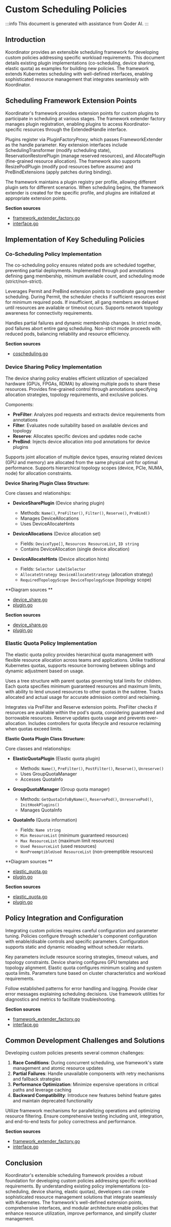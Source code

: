 # Custom Scheduling Policies

:::info
This document is generated with assistance from Qoder AI.
:::

## Introduction
Koordinator provides an extensible scheduling framework for developing custom policies addressing specific workload requirements. This document details existing plugin implementations (co-scheduling, device sharing, elastic quota) as examples for building new policies. The framework extends Kubernetes scheduling with well-defined interfaces, enabling sophisticated resource management that integrates seamlessly with Koordinator.

## Scheduling Framework Extension Points
Koordinator's framework provides extension points for custom plugins to participate in scheduling at various stages. The framework extender factory manages plugin registration, enabling plugins to access Koordinator-specific resources through the ExtendedHandle interface.

Plugins register via PluginFactoryProxy, which passes FrameworkExtender as the handle parameter. Key extension interfaces include SchedulingTransformer (modify scheduling state), ReservationRestorePlugin (manage reserved resources), and AllocatePlugin (fine-grained resource allocation). The framework also supports ResizePodPlugin (modify pod resources before assume) and PreBindExtensions (apply patches during binding).

The framework maintains a plugin registry per profile, allowing different plugin sets for different scenarios. When scheduling begins, the framework extender is created for the specific profile, and plugins are initialized at appropriate extension points.

**Section sources**
- [framework_extender_factory.go](https://github.com/koordinator-sh/koordinator/tree/main/pkg/scheduler/frameworkext/framework_extender_factory.go#L103-L390)
- [interface.go](https://github.com/koordinator-sh/koordinator/tree/main/pkg/scheduler/frameworkext/interface.go#L37-L268)

## Implementation of Key Scheduling Policies

### Co-Scheduling Policy Implementation
The co-scheduling policy ensures related pods are scheduled together, preventing partial deployments. Implemented through pod annotations defining gang membership, minimum available count, and scheduling mode (strict/non-strict).

Leverages Permit and PreBind extension points to coordinate gang member scheduling. During Permit, the scheduler checks if sufficient resources exist for minimum required pods. If insufficient, all gang members are delayed until resources are available or timeout occurs. Supports network topology awareness for connectivity requirements.

Handles partial failures and dynamic membership changes. In strict mode, pod failures abort entire gang scheduling. Non-strict mode proceeds with reduced pods, balancing reliability and resource efficiency.

**Section sources**
- [coscheduling.go](https://github.com/koordinator-sh/koordinator/tree/main/apis/extension/coscheduling.go#L0-L166)

### Device Sharing Policy Implementation
The device sharing policy enables efficient utilization of specialized hardware (GPUs, FPGAs, RDMA) by allowing multiple pods to share these resources. Provides fine-grained control through annotations specifying allocation strategies, topology requirements, and exclusive policies.

Components:
- **PreFilter**: Analyzes pod requests and extracts device requirements from annotations
- **Filter**: Evaluates node suitability based on available devices and topology
- **Reserve**: Allocates specific devices and updates node cache
- **PreBind**: Injects device allocation into pod annotations for device plugins

Supports joint allocation of multiple device types, ensuring related devices (GPU and memory) are allocated from the same physical unit for optimal performance. Supports hierarchical topology scopes (device, PCIe, NUMA, node) for allocation constraints.

**Device Sharing Plugin Class Structure:**

Core classes and relationships:

- **DeviceSharePlugin** (Device sharing plugin)
  - Methods: `Name()`, `PreFilter()`, `Filter()`, `Reserve()`, `PreBind()`
  - Manages DeviceAllocations
  - Uses DeviceAllocateHints

- **DeviceAllocations** (Device allocation set)
  - Fields: `DeviceType[]`, `Resources ResourceList`, `ID string`
  - Contains DeviceAllocation (single device allocation)

- **DeviceAllocateHints** (Device allocation hints)
  - Fields: `Selector LabelSelector`
  - `AllocateStrategy DeviceAllocateStrategy` (allocation strategy)
  - `RequiredTopologyScope DeviceTopologyScope` (topology scope)

**Diagram sources **
- [device_share.go](https://github.com/koordinator-sh/koordinator/tree/main/apis/extension/device_share.go#L0-L394)
- [plugin.go](https://github.com/koordinator-sh/koordinator/tree/main/pkg/scheduler/plugins/deviceshare/plugin.go#L0-L727)

**Section sources**
- [device_share.go](https://github.com/koordinator-sh/koordinator/tree/main/apis/extension/device_share.go#L0-L394)
- [plugin.go](https://github.com/koordinator-sh/koordinator/tree/main/pkg/scheduler/plugins/deviceshare/plugin.go#L0-L727)

### Elastic Quota Policy Implementation
The elastic quota policy provides hierarchical quota management with flexible resource allocation across teams and applications. Unlike traditional Kubernetes quotas, supports resource borrowing between siblings and dynamic adjustment based on usage.

Uses a tree structure with parent quotas governing total limits for children. Each quota specifies minimum guaranteed resources and maximum limits, with ability to lend unused resources to other quotas in the subtree. Tracks allocated and actual usage for accurate admission control and reclaiming.

Integrates via PreFilter and Reserve extension points. PreFilter checks if resources are available within the pod's quota, considering guaranteed and borrowable resources. Reserve updates quota usage and prevents over-allocation. Includes controllers for quota lifecycle and resource reclaiming when quotas exceed limits.

**Elastic Quota Plugin Class Structure:**

Core classes and relationships:

- **ElasticQuotaPlugin** (Elastic quota plugin)
  - Methods: `Name()`, `PreFilter()`, `PostFilter()`, `Reserve()`, `Unreserve()`
  - Uses GroupQuotaManager
  - Accesses QuotaInfo

- **GroupQuotaManager** (Group quota manager)
  - Methods: `GetQuotaInfoByName()`, `ReservePod()`, `UnreservePod()`, `InitHookPlugins()`
  - Manages QuotaInfo

- **QuotaInfo** (Quota information)
  - Fields: `Name string`
  - `Min ResourceList` (minimum guaranteed resources)
  - `Max ResourceList` (maximum limit resources)
  - `Used ResourceList` (used resources)
  - `NonPreemptibleUsed ResourceList` (non-preemptible resources)

**Diagram sources **
- [elastic_quota.go](https://github.com/koordinator-sh/koordinator/tree/main/apis/extension/elastic_quota.go#L0-L232)
- [plugin.go](https://github.com/koordinator-sh/koordinator/tree/main/pkg/scheduler/plugins/elasticquota/plugin.go#L0-L377)

**Section sources**
- [elastic_quota.go](https://github.com/koordinator-sh/koordinator/tree/main/apis/extension/elastic_quota.go#L0-L232)
- [plugin.go](https://github.com/koordinator-sh/koordinator/tree/main/pkg/scheduler/plugins/elasticquota/plugin.go#L0-L377)

## Policy Integration and Configuration
Integrating custom policies requires careful configuration and parameter tuning. Policies configure through scheduler's component configuration with enable/disable controls and specific parameters. Configuration supports static and dynamic reloading without scheduler restarts.

Key parameters include resource scoring strategies, timeout values, and topology constraints. Device sharing configures GPU templates and topology alignment. Elastic quota configures minimum scaling and system quota limits. Parameters tune based on cluster characteristics and workload requirements.

Follow established patterns for error handling and logging. Provide clear error messages explaining scheduling decisions. Use framework utilities for diagnostics and metrics to facilitate troubleshooting.

**Section sources**
- [framework_extender_factory.go](https://github.com/koordinator-sh/koordinator/tree/main/pkg/scheduler/frameworkext/framework_extender_factory.go#L103-L390)
- [interface.go](https://github.com/koordinator-sh/koordinator/tree/main/pkg/scheduler/frameworkext/interface.go#L37-L268)

## Common Development Challenges and Solutions
Developing custom policies presents several common challenges:

1. **Race Conditions**: During concurrent scheduling, use framework's state management and atomic resource updates
2. **Partial Failures**: Handle unavailable components with retry mechanisms and fallback strategies
3. **Performance Optimization**: Minimize expensive operations in critical paths and leverage caching
4. **Backward Compatibility**: Introduce new features behind feature gates and maintain deprecated functionality

Utilize framework mechanisms for parallelizing operations and optimizing resource filtering. Ensure comprehensive testing including unit, integration, and end-to-end tests for policy correctness and performance.

**Section sources**
- [framework_extender_factory.go](https://github.com/koordinator-sh/koordinator/tree/main/pkg/scheduler/frameworkext/framework_extender_factory.go#L103-L390)
- [interface.go](https://github.com/koordinator-sh/koordinator/tree/main/pkg/scheduler/frameworkext/interface.go#L37-L268)

## Conclusion
Koordinator's extensible scheduling framework provides a robust foundation for developing custom policies addressing specific workload requirements. By understanding existing policy implementations (co-scheduling, device sharing, elastic quotas), developers can create sophisticated resource management solutions that integrate seamlessly with Kubernetes. The framework's well-defined extension points, comprehensive interfaces, and modular architecture enable policies that enhance resource utilization, improve performance, and simplify cluster management.
